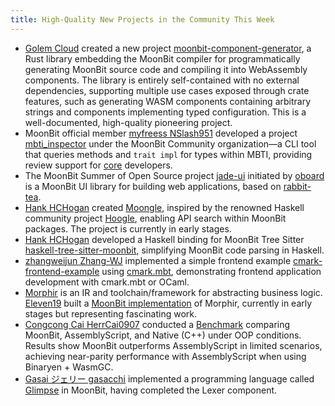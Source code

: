 ```yaml
---
title: High-Quality New Projects in the Community This Week
---
```


- [Golem Cloud](https://github.com/golemcloud) created a new project [moonbit-component-generator](https://github.com/golemcloud/moonbit-component-generator), a Rust library embedding the MoonBit compiler for programmatically generating MoonBit source code and compiling it into WebAssembly components. The library is entirely self-contained with no external dependencies, supporting multiple use cases exposed through crate features, such as generating WASM components containing arbitrary strings and components implementing typed configuration. This is a well-documented, high-quality pioneering project.
- MoonBit official member [myfreess NSlash951](https://github.com/myfreess) developed a project [mbti_inspector](https://github.com/moonbit-community/mbti_inspector) under the MoonBit Community organization—a CLI tool that queries methods and `trait impl` for types within MBTI, providing review support for [core](https://github.com/moonbitlang/core) developers. 
- The MoonBit Summer of Open Source project [jade-ui](https://github.com/moonbit-community/jade-ui) initiated by [oboard](https://github.com/moonbit-community/jade-ui) is a MoonBit UI library for building web applications, based on [rabbit-tea](https://github.com/moonbit-community/rabbit-tea).
- [Hank HCHogan](https://github.com/HCHogan) created [Moongle](https://github.com/HCHogan/moongle), inspired by the renowned Haskell community project [Hoogle](https://hoogle.haskell.org), enabling API search within MoonBit packages. The project is currently in early stages.
- [Hank HCHogan](https://github.com/HCHogan) developed a Haskell binding for MoonBit Tree Sitter [haskell-tree-sitter-moonbit](https://github.com/HCHogan/haskell-tree-sitter-moonbit), simplifying MoonBit code parsing in Haskell.
- [zhangweijun Zhang-WJ](https://github.com/Zhang-WJ) implemented a simple frontend example [cmark-frontend-example](https://github.com/Zhang-WJ/cmark-frontend-example) using [cmark.mbt](https://github.com/moonbit-community/cmark.mbt), demonstrating frontend application development with cmark.mbt or OCaml.
- [Morphir](https://github.com/finos/morphir) is an IR and toolchain/framework for abstracting business logic. [Eleven19](https://github.com/Eleven19) built a [MoonBit implementation](https://github.com/Eleven19/morphir-moonbit) of Morphir, currently in early stages but representing fascinating work.
- [Congcong Cai HerrCai0907](https://github.com/HerrCai0907) conducted a [Benchmark](https://github.com/HerrCai0907/moonbit-for-OO-bench) comparing MoonBit, AssemblyScript, and Native (C++) under OOP conditions. Results show MoonBit outperforms AssemblyScript in limited scenarios, achieving near-parity performance with AssemblyScript when using Binaryen + WasmGC.
- [Gasai ジェリー gasacchi](https://github.com/gasacchi) implemented a programming language called [Glimpse](https://github.com/gasacchi/glimpse) in MoonBit, having completed the Lexer component.

